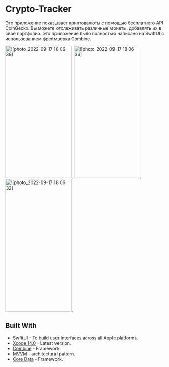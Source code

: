 # Crypto-Tracker

Это приложение показывает криптовалюты с помощью бесплатного API CoinGecko. Вы можете отслеживать различные монеты,
добавлять их в своё портфолио.
Это приложение было полностью написано на SwiftUI с использованием фреймворка Combine.

<img alt="![photo_2022-09-17 18 06 39]" src ="https://user-images.githubusercontent.com/54499958/190863743-befb4e86-9ea8-4bbe-b99a-bb2c579df1e8.jpeg" height="420" width="210">,
<img alt="![photo_2022-09-17 18 06 36]" src="https://user-images.githubusercontent.com/54499958/190863998-414a75c3-4870-471a-9924-40e86c7f93b9.jpeg"
 height="420" width="210">,
<img alt="![photo_2022-09-17 18 06 32]" src="https://user-images.githubusercontent.com/54499958/190864064-44130213-1a4a-4328-8f40-6c84151a0b76.jpeg"
 height="420" width="210">,

## Built With

* [SwfitUI](https://developer.apple.com/xcode/swiftui/) - To build user interfaces across all Apple platforms.
* [Xcode 14.0](https://developer.apple.com/documentation/xcode-release-notes/xcode-14-release-notes) - Latest version.
* [Combine](https://developer.apple.com/documentation/combine/) - Framework.
* [MVVM](https://en.wikipedia.org/wiki/Model%E2%80%93view%E2%80%93viewmodel) - architectural pattern.
* [Core Data](https://developer.apple.com/documentation/coredata/) - Framework.
